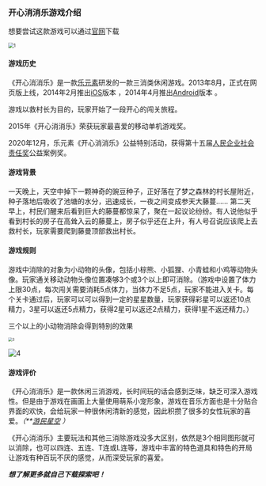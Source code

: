 ### 开心消消乐游戏介绍

想要尝试这款游戏可以通过[官网](https://xxl.happyelements.com/)下载

<img src="C:\Users\86158\Desktop\2022003201郑好\images\1.png" alt="1" style="zoom:67%;" />

#### 游戏历史

《开心消消乐》是一款[乐元素](https://baike.baidu.com/item/乐元素/3733575)研发的一款三消类休闲游戏。2013年8月，正式在网页版上线，2014年2月推出[iOS](https://baike.baidu.com/item/iOS/45705)版本  ，2014年4月推出[Android](https://baike.baidu.com/item/Android/60243)版本  。

游戏以救村长为目的，玩家开始了一段开心的闯关旅程。

2015年《开心消消乐》荣获玩家最喜爱的移动单机游戏奖。 

2020年12月，乐元素《开心消消乐》公益特别活动，获得第十五届[人民企业社会责任奖](https://baike.baidu.com/item/人民企业社会责任奖/12808507)公益案例奖。 

#### 游戏背景

一天晚上，天空中掉下一颗神奇的豌豆种子，正好落在了梦之森林的村长屋附近，种子落地后吸收了池塘的水分，迅速成长，一夜之间变成参天大藤蔓…… 第二天早上，村民们醒来后看到巨大的藤蔓都惊呆了，聚在一起议论纷纷。有人说他似乎看到村长的房子在高耸入云的藤蔓上，房子似乎还在上升，有人号召说应该爬上去救村长，玩家需要爬到藤曼顶部救出村长。

#### 游戏规则

游戏中消除的对象为小动物的头像，包括小棕熊、小狐狸、小青蛙和小鸡等动物头像。玩家通关移动动物头像位置凑够3个或3个以上即可消除。（游戏中设置了体力上限30点，每次闯关需要消耗5点体力，当体力不足5点，玩家不能进入关卡。每个关卡通过后，玩家可以可以得到一定的星星数量，玩家获得彩星可以返还10点精力，3星可以返还5点精力，获得2星可以返还2点精力，获得1星不返还精力。）

三个以上的小动物消除会得到特别的效果

<img src="C:\Users\86158\Desktop\2022003201郑好\images\3.png" alt="3" style="zoom: 50%;" />

![4](C:\Users\86158\Desktop\2022003201郑好\images\4.png)



#### 游戏评价

《开心消消乐》是一款休闲三消游戏，长时间玩的话会感到乏味，缺乏可深入游戏性。但是由于游戏在画面上大量使用萌系小宠形象，游戏在音乐方面也是十分贴合界面的欢快，会给玩家一种很休闲清新的感觉，因此积攒了很多的女性玩家的喜爱。*（**[游民星空](https://baike.baidu.com/item/游民星空/2001925)*  *）*

《开心消消乐》主要玩法和其他三消除游戏没多大区别，依然是3个相同图形就可以消除，也可以四连、五连、T连或L连等，游戏中丰富的特色道具和特色的开局让游戏有种百玩不厌的感觉，从而深受玩家的喜爱。

***想了解更多就自己下载探索吧！***